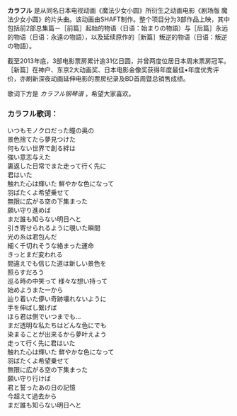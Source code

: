 

**カラフル** 是从同名日本电视动画《魔法少女小圆》所衍生之动画电影《剧场版
魔法少女小圆》的片头曲。该动画由SHAFT制作。整个项目分为3部作品上映，其中包括前2部总集篇－［前篇］起始的物语（日语：始まりの物語）与［后篇］永远的物语（日语：永遠の物語），以及延续原作的［新篇］叛逆的物语（日语：叛逆の物語）。

  
截至2013年底，3部电影票房累计逾31亿日圆，并曾两度位居日本周末票房冠军。［新篇］在神户、东京2大动画奖、日本电影金像奖获得年度最佳•年度优秀评价，亦刷新深夜动画延伸电影的票房纪录及BD首周暨总销售成绩。

  
歌词下方是 _カラフル钢琴谱_ ，希望大家喜欢。

### カラフル歌词：

いつもモノクロだった瞳の奥の  
景色捨てたら夢見つけた  
何もない世界で創る絆は  
強い意志与えた  
裏返した日常でまた走って行く先に  
君はいた  
触れた心は輝いた 鮮やかな色になって  
羽ばたくよ希望乗せて  
無限に広がる空の下集まった  
願い守り進めば  
まだ誰も知らない明日へと  
引き寄せられるように覗いた瞬間  
光の糸は君包んだ  
細く千切れそうな絡まった運命  
きっとまだ変われる  
間違えでも信じた道は新しい景色を  
照らすだろう  
巡る時の中笑って 様々な想い持って  
始めようまた一から  
辿り着いた儚い奇跡壊れないように  
手を伸ばし繋げば  
ほら君は側でいつまでも…  
まだ透明な私たちはどんな色にでも  
染まることが出来るから夢叶えよう  
走って行く先に君はいた  
触れた心は輝いた 鮮やかな色になって  
羽ばたくよ希望乗せて  
無限に広がる空の下集まった  
願い守り行けば  
君と誓ったあの日の記憶  
今超えて過去から  
まだ誰も知らない明日へと

